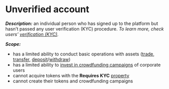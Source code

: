 # Unverified account

_**Description:**_ an individual person who has signed up to the platform but hasn’t passed any user verification \(KYC\) procedure. _To learn more, check users’_ [_verification \(KYC\)_](../untitled/overview.md)_._

_**Scope:**_

* has a limited ability to conduct basic operations with assets \([trade](../trade/overview.md), [transfer](../wallet/transfer-tokens-between-the-accounts.md), [deposit](../wallet/deposit.md)/[withdraw](../wallet/withdraw.md)\)
* has a limited ability to [invest in crowdfunding campaigns](../invest/invest-in-crowdfunding-campaigns.md) of corporate users
* cannot acquire tokens with the **Requires KYC** [property](../user-issued-tokens/properties-of-user-issued-tokens.md)
* cannot create their tokens and crowdfunding campaigns

